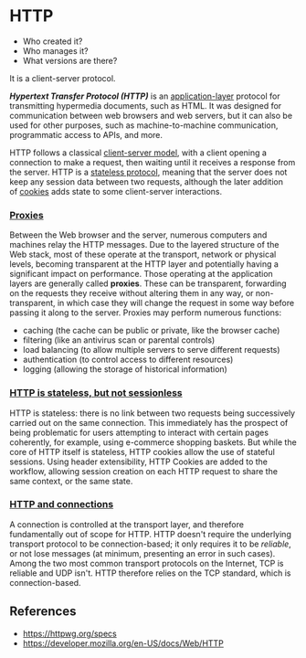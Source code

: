 # HTTP

- Who created it?
- Who manages it?
- What versions are there?

It is a client-server protocol.

**_Hypertext Transfer Protocol (HTTP)_** is an [application-layer](https://en.wikipedia.org/wiki/Application_Layer) protocol for transmitting hypermedia documents, such as HTML. It was designed for communication between web browsers and web servers, but it can also be used for other purposes, such as machine-to-machine communication, programmatic access to APIs, and more.

HTTP follows a classical [client-server model](https://en.wikipedia.org/wiki/Client%E2%80%93server_model), with a client opening a connection to make a request, then waiting until it receives a response from the server. HTTP is a [stateless protocol](https://en.wikipedia.org/wiki/Stateless_protocol), meaning that the server does not keep any session data between two requests, although the later addition of [cookies](https://developer.mozilla.org/en-US/docs/Web/HTTP/Cookies) adds state to some client-server interactions.

### [Proxies](https://developer.mozilla.org/en-US/docs/Web/HTTP/Overview#proxies)

Between the Web browser and the server, numerous computers and machines relay the HTTP messages. Due to the layered structure of the Web stack, most of these operate at the transport, network or physical levels, becoming transparent at the HTTP layer and potentially having a significant impact on performance. Those operating at the application layers are generally called **proxies**. These can be transparent, forwarding on the requests they receive without altering them in any way, or non-transparent, in which case they will change the request in some way before passing it along to the server. Proxies may perform numerous functions:

- caching (the cache can be public or private, like the browser cache)
- filtering (like an antivirus scan or parental controls)
- load balancing (to allow multiple servers to serve different requests)
- authentication (to control access to different resources)
- logging (allowing the storage of historical information)

### [HTTP is stateless, but not sessionless](https://developer.mozilla.org/en-US/docs/Web/HTTP/Overview#http_is_stateless_but_not_sessionless)

HTTP is stateless: there is no link between two requests being successively carried out on the same connection. This immediately has the prospect of being problematic for users attempting to interact with certain pages coherently, for example, using e-commerce shopping baskets. But while the core of HTTP itself is stateless, HTTP cookies allow the use of stateful sessions. Using header extensibility, HTTP Cookies are added to the workflow, allowing session creation on each HTTP request to share the same context, or the same state.

### [HTTP and connections](https://developer.mozilla.org/en-US/docs/Web/HTTP/Overview#http_and_connections)

A connection is controlled at the transport layer, and therefore fundamentally out of scope for HTTP. HTTP doesn't require the underlying transport protocol to be connection-based; it only requires it to be _reliable_, or not lose messages (at minimum, presenting an error in such cases). Among the two most common transport protocols on the Internet, TCP is reliable and UDP isn't. HTTP therefore relies on the TCP standard, which is connection-based.

## References

- https://httpwg.org/specs
- https://developer.mozilla.org/en-US/docs/Web/HTTP
